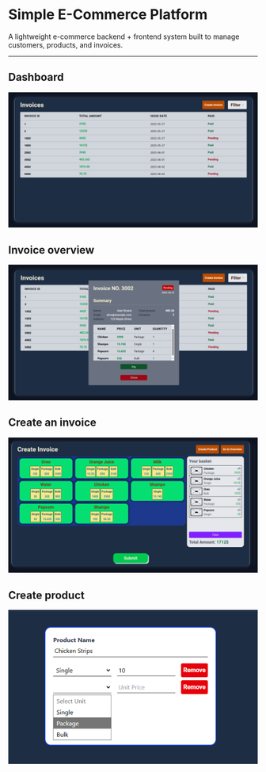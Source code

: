 # Simple E-Commerce Platform

A lightweight e-commerce backend + frontend system built to manage customers, products, and invoices.

---

## Dashboard
![Overview](.github/showcase/overview.png)

## Invoice overview
![OverViewInvoice](.github/showcase/overviewInvoice.png)

## Create an invoice
![CreateInvoice](.github/showcase/createInvoice.png)

## Create product
![CreateProduct](.github/showcase/product.png)
